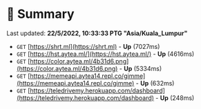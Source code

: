 # 📖 Summary
Last updated: **22/5/2022, 10:33:33 PTG "Asia/Kuala_Lumpur"**

- `GET` [https://shrt.ml](https://shrt.ml) - **Up** (7027ms)
- `GET` [https://hst.aytea.ml/](https://hst.aytea.ml/) - **Up** (4616ms)
- `GET` [https://color.aytea.ml/4b31d6.png](https://color.aytea.ml/4b31d6.png) - **Up** (5334ms)
- `GET` [https://memeapi.aytea14.repl.co/gimme](https://memeapi.aytea14.repl.co/gimme) - **Up** (632ms)
- `GET` [https://teledrivemy.herokuapp.com/dashboard](https://teledrivemy.herokuapp.com/dashboard) - **Up** (248ms)
